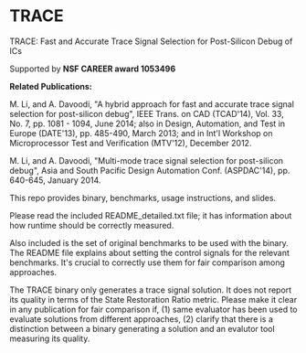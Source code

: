 # TRACE
TRACE: Fast and Accurate Trace Signal Selection for Post-Silicon Debug of ICs

Supported by **NSF CAREER award 1053496**

**Related Publications:** 

M. Li, and A. Davoodi, "A hybrid approach for fast and accurate trace signal selection for post-silicon debug", IEEE Trans. on CAD (TCAD'14), Vol. 33, No. 7, pp. 1081 - 1094, June 2014; also in Design, Automation, and Test in Europe (DATE'13), pp. 485-490, March 2013; and in Int'l Workshop on Microprocessor Test and Verification (MTV'12), December 2012. 

M. Li, and A. Davoodi, "Multi-mode trace signal selection for post-silicon debug", Asia and South Pacific Design Automation Conf. (ASPDAC'14), pp. 640-645, January 2014. 

This repo provides binary, benchmarks, usage instructions, and slides.

Please read the included README_detailed.txt file; it has information about how runtime should be correctly measured.

Also included is the set of original benchmarks to be used with the binary. The README file explains about setting the control signals for the relevant benchmarks. It's crucial to correctly use them for fair comparison among approaches.

The TRACE binary only generates a trace signal solution. It does not report its quality in terms of the State Restoration Ratio metric. Please make it clear in any publication for fair comparison if, (1) same evaluator has been used to evaluate solutions from different approaches, (2) clarify that there is a distinction between a binary generating a solution and an evalutor tool measuring its quality.
